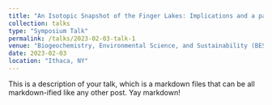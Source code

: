 ```yaml
---
title: "An Isotopic Snapshot of the Finger Lakes: Implications and a path forward"
collection: talks
type: "Symposium Talk"
permalink: /talks/2023-02-03-talk-1
venue: "Biogeochemistry, Environmental Science, and Sustainability (BESS) Graduate Student Association Spring Symposium"
date: 2023-02-03
location: "Ithaca, NY"
---
```


This is a description of your talk, which is a markdown files that can be all markdown-ified like any other post. Yay markdown!
